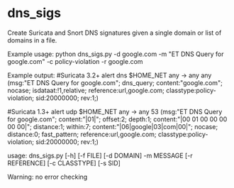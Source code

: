 dns_sigs
========

Create Suricata and Snort DNS signatures given a single domain or list of domains in a file.

Example usage:
python dns_sigs.py -d google.com -m "ET DNS Query for google.com" -c policy-violation -r google.com

Example output:
#Suricata 3.2+
alert dns $HOME_NET any -> any any (msg:"ET DNS Query for google.com"; dns_query; content:"google.com"; nocase; isdataat:!1,relative; reference:url,google.com; classtype:policy-violation; sid:20000000; rev:1;)

#Suricata 1.3+
alert udp $HOME_NET any -> any 53 (msg:"ET DNS Query for google.com"; content:"|01|"; offset:2; depth:1; content:"|00 01 00 00 00 00 00|"; distance:1; within:7; content:"|06|google|03|com|00|"; nocase; distance:0; fast_pattern; reference:url,google.com; classtype:policy-violation; sid:20000000; rev:1;)


usage: dns_sigs.py [-h] [-f FILE] [-d DOMAIN] -m MESSAGE [-r REFERENCE]
                   [-c CLASSTYPE] [-s SID]


Warning: no error checking
